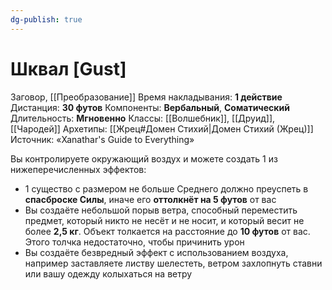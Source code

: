 ```yaml
---
dg-publish: true
---
```

# Шквал [Gust]
Заговор, [[Преобразование]]
Время накладывания: **1 действие**
Дистанция: **30 футов**
Компоненты: **Вербальный**, **Соматический**
Длительность: **Мгновенно**
Классы: [[Волшебник]], [[Друид]], [[Чародей]]
Архетипы: [[Жрец#Домен Стихий|Домен Стихий (Жрец)]]
Источник: «Xanathar's Guide to Everything»

Вы контролируете окружающий воздух и можете создать 1 из нижеперечисленных эффектов:

- 1 существо с размером не больше Среднего должно преуспеть в **спасброске Силы**, иначе его **оттолкнёт на 5 футов** от вас
- Вы создаёте небольшой порыв ветра, способный переместить предмет, который никто не несёт и не носит, и который весит не более **2,5 кг**. Объект толкается на расстояние до **10 футов** от вас. Этого толчка недостаточно, чтобы причинить урон
- Вы создаёте безвредный эффект с использованием воздуха, например заставляете листву шелестеть, ветром захлопнуть ставни или вашу одежду колыхаться на ветру
